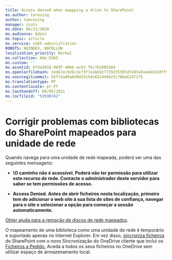 ```yaml
---
title: Access denied when mappping a drive to SharePoint
ms.author: toresing
author: tomresing
manager: scotv
ms.date: 04/21/2020
ms.audience: Admin
ms.topic: article
ms.service: o365-administration
ROBOTS: NOINDEX, NOFOLLOW
localization_priority: Normal
ms.collection: Adm_O365
ms.custom: ''
ms.assetid: b7da3918-969f-40bb-acb3-fbc762605504
ms.openlocfilehash: 1ed67ec926c3e73f7a16b927729255505dfe93a0ae442a5dff9400afafb41d8e
ms.sourcegitcommit: b5f7da89a650d2915dc652449623c78be6247175
ms.translationtype: MT
ms.contentlocale: pt-PT
ms.lasthandoff: 08/05/2021
ms.locfileid: "53938742"
---
```

# <a name="fix-problems-with-sharepoint-libraries-mapped-to-network-drives"></a>Corrigir problemas com bibliotecas do SharePoint mapeados para unidade de rede

Quando navega para uma unidade de rede mapeada, poderá ver uma das seguintes mensagens:
  
- **\\O caminho não é acessível. Poderá não ter permissão para utilizar este recurso de rede. Contacte o administrador deste servidor para saber se tem permissões de acesso.**

- **Access Denied. Antes de abrir ficheiros nesta localização, primeiro tem de adicionar o web site à sua lista de sites de confiança, navegar para o site e selecionar a opção para começar a sessão automaticamente.**

[Obter ajuda para a remoção de discos de rede mapeados](https://docs.microsoft.com/sharepoint/support/administration/troubleshoot-mapped-network-drives).
  
O mapeamento de uma biblioteca como uma unidade de rede é temporário e suportado apenas no Internet Explorer. Em vez disso, [sincroniza ficheiros](https://support.office.com/article/6de9ede8-5b6e-4503-80b2-6190f3354a88.aspx) do SharePoint com o novo Sincronização do OneDrive cliente que inclui os [Ficheiros a Pedido.](https://support.office.com/article/0e6860d3-d9f3-4971-b321-7092438fb38e.aspx) Aceda a todos os seus ficheiros no OneDrive sem utilizar espaço de armazenamento local.
  